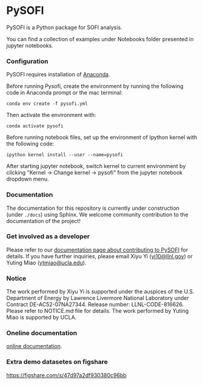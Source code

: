 # PySOFI
PySOFI is a Python package for SOFI analysis.

You can find a collection of examples under Notebooks folder presented in jupyter notebooks.

### Configuration
PySOFI requires installation of [Anaconda](https://docs.anaconda.com/anaconda/install/).

Before running Pysofi, create the environment by running the following code in Anaconda prompt or the mac terminal:

`conda env create -f pysofi.yml`

Then activate the environment with:

`conda activate pysofi`

Before running notebook files, set up the environment of Ipython kernel with the following code:

`ipython kernel install --user --name=pysofi`

After starting jupyter notebook, switch kernel to current environment by clicking "Kernel -> Change kernel -> pysofi" from the jupyter notebook dropdown menu.

### Documentation
The documentation for this repository is currently under construction (under `./docs`) using Sphinx. We welcome community contribution to the documentation of the project! 

### Get involved as a developer
Please refer to our [documentation page about contributing to PySOFI](https://xiyuyi-at-llnl.github.io/pysofi/build/html/about.html#contributing) for details.
If you have further inquiries, please email Xiyu Yi (yi10@llnl.gov) or Yuting Miao (ytmiao@ucla.edu).

### Notice
The work performed by Xiyu Yi is supported under the auspices of the U.S. Department of Energy by Lawrence Livermore National Laboratory under Contract DE-AC52-07NA27344. Release number: LLNL-CODE-816626. Please refer to NOTICE.md file for details. The work performed by Yuting Miao is supported by UCLA.

### Oneline documentation
[online documentation](https://xiyuyi-at-llnl.github.io/pysofi/build/html/index.html).

### Extra demo datasetes on figshare
https://figshare.com/s/47d97a2df930380c96bb

